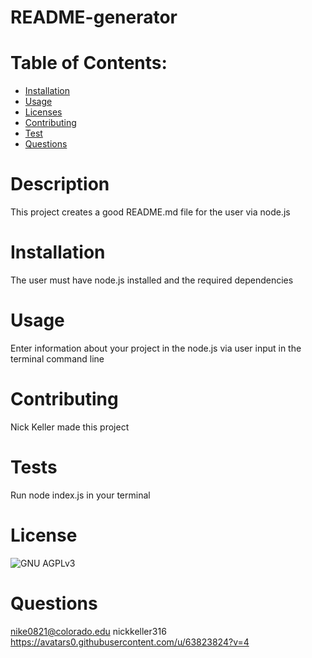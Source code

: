
  # README-generator
  # Table of Contents:
  - [Installation](#Installation)
  - [Usage](#Usage)
  - [Licenses](#Licenses)
  - [Contributing](#Contributing)
  - [Test](#Test)
  - [Questions](#Questions)             
# Description
This project creates a good README.md file for the user via node.js
# Installation
The user must have node.js installed and the required dependencies
# Usage 
Enter information about your project in the node.js via user input in the terminal command line
# Contributing
Nick Keller made this project
# Tests
Run node index.js in your terminal
# License 
![GNU AGPLv3](https://img.shields.io/badge/GNU-AGPLv3-orange)
# Questions 
nike0821@colorado.edu
nickkeller316
https://avatars0.githubusercontent.com/u/63823824?v=4
